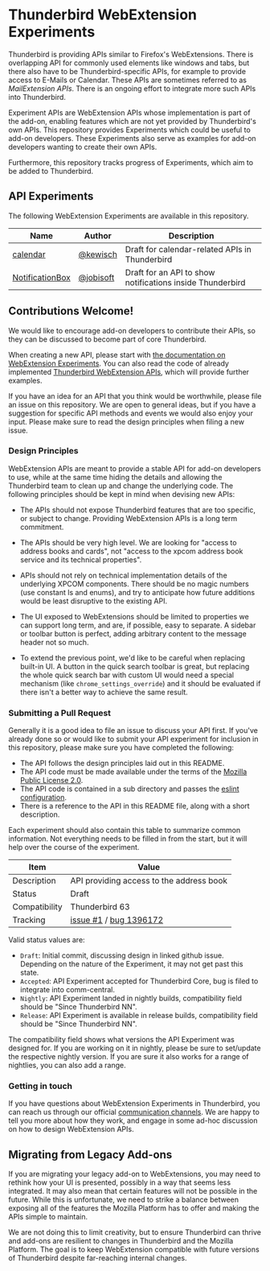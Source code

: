 Thunderbird WebExtension Experiments
====================================
Thunderbird is providing APIs similar to Firefox's WebExtensions. There is overlapping API for commonly
used elements like windows and tabs, but there also have to be Thunderbird-specific APIs, for example
to provide access to E-Mails or Calendar. These APIs are sometimes referred to as *MailExtension APIs*.
There is an ongoing effort to integrate more such APIs into Thunderbird.

Experiment APIs are WebExtension APIs whose implementation is part of the add-on, enabling features
which are not yet provided by Thunderbird's own APIs. This repository provides Experiments which
could be useful to add-on developers. These Experiments also serve as examples for add-on developers
wanting to create their own APIs.

Furthermore, this repository tracks progress of Experiments, which aim to be added to Thunderbird.

API Experiments
---------------
The following WebExtension Experiments are available in this repository.

| Name                                  | Author                                      | Description
| ------------------------------------- | ------------------------------------------- | --------------
| [calendar](./calendar/)               | [@kewisch](https://github.com/kewisch/)     | Draft for calendar-related APIs in Thunderbird
| [NotificationBox](./NotificationBox/) | [@jobisoft](https://github.com/jobisoft/)   | Draft for an API to show notifications inside Thunderbird


Contributions Welcome!
----------------------
We would like to encourage add-on developers to contribute their APIs, so they can be discussed to
become part of core Thunderbird.

When creating a new API, please start with [the documentation on WebExtension
Experiments](https://developer.thunderbird.net/add-ons/mailextensions/experiments). You can also read
the code of already implemented [Thunderbird
WebExtension APIs](https://searchfox.org/comm-central/source/mail/components/extensions/), which will
provide further examples.

If you have an idea for an API that you think would be worthwhile, please file an issue on this
repository. We are open to general ideas, but if you have a suggestion for specific API methods and
events we would also enjoy your input. Please make sure to read the design principles when filing a
new issue.

### Design Principles
WebExtension APIs are meant to provide a stable API for add-on developers to use, while at the same
time hiding the details and allowing the Thunderbird team to clean up and change the underlying
code. The following principles should be kept in mind when devising new APIs:

* The APIs should not expose Thunderbird features that are too specific, or subject to change.
  Providing WebExtension APIs is a long term commitment.

* The APIs should be very high level. We are looking for "access to address books and cards", not
  "access to the xpcom address book service and its technical properties".

* APIs should not rely on technical implementation details of the underlying XPCOM components. There
  should be no magic numbers (use constant ls and enums), and try to anticipate how future additions
  would be least disruptive to the existing API.

* The UI exposed to WebExtensions should be limited to properties we can support long term, and are,
  if possible, easy to separate. A sidebar or toolbar button is perfect, adding arbitrary content to
  the message header not so much.

* To extend the previous point, we'd like to be careful when replacing built-in UI. A button in the
  quick search toolbar is great, but replacing the whole quick search bar with custom UI would need
  a special mechanism (like `chrome_settings_override`) and it should be evaluated if there isn't a
  better way to achieve the same result.

### Submitting a Pull Request
Generally it is a good idea to file an issue to discuss your API first. If you've already done so or
would like to submit your API experiment for inclusion in this repository, please make sure you have
completed the following:

* The API follows the design principles laid out in this README.
* The API code must be made available under the terms of the
  [Mozilla Public License 2.0](https://www.mozilla.org/en-US/MPL/2.0/).
* The API code is contained in a sub directory and passes the [eslint configuration](.eslintrc.js).
* There is a reference to the API in this README file, along with a short description.

Each experiment should also contain this table to summarize common information. Not everything needs
to be filled in from the start, but it will help over the course of the experiment.

| Item          | Value
| ------------- | --------
| Description   | API providing access to the address book
| Status        | Draft
| Compatibility | Thunderbird 63
| Tracking      | [issue #1](https://github.com/thundernest/tb-web-ext-experiments/issues/1) / [bug 1396172](https://bugzilla.mozilla.org/show_bug.cgi?id=1396172)

Valid status values are:
* `Draft`: Initial commit, discussing design in linked github issue. Depending on the nature of the Experiment, it may not get past this state.
* `Accepted`: API Experiment accepted for Thunderbird Core, bug is filed to integrate into comm-central.
* `Nightly`: API Experiment landed in nightly builds, compatibility field should be "Since Thunderbird NN".
* `Release`: API Experiment is available in release builds, compatibility field should be "Since Thunderbird NN".

The compatibility field shows what versions the API Experiment was designed for. If you are working
on it in nightly, please be sure to set/update the respective nightly version. If you are sure it
also works for a range of nightlies, you can also add a range.

### Getting in touch
If you have questions about WebExtension Experiments in Thunderbird, you can reach us through our
official [communication channels](https://developer.thunderbird.net/add-ons/community). We are happy
to tell you more about how they work, and engage in some ad-hoc discussion on how to design WebExtension
APIs.

Migrating from Legacy Add-ons
-----------------------------
If you are migrating your legacy add-on to WebExtensions, you may need to rethink how your UI is
presented, possibly in a way that seems less integrated. It may also mean that certain features will
not be possible in the future. While this is unfortunate, we need to strike a balance between
exposing all of the features the Mozilla Platform has to offer and making the APIs simple to
maintain.

We are not doing this to limit creativity, but to ensure Thunderbird can thrive and add-ons are
resilient to changes in Thunderbird and the Mozilla Platform. The goal is to keep WebExtension compatible
with future versions of Thunderbird despite far-reaching internal changes.
